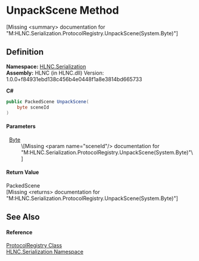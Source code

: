 # UnpackScene Method


\[Missing &lt;summary&gt; documentation for "M:HLNC.Serialization.ProtocolRegistry.UnpackScene(System.Byte)"\]



## Definition
**Namespace:** <a href="N_HLNC_Serialization">HLNC.Serialization</a>  
**Assembly:** HLNC (in HLNC.dll) Version: 1.0.0+f84931ebd138c456b4e0448f1a8e3814bd665733

**C#**
``` C#
public PackedScene UnpackScene(
	byte sceneId
)
```



#### Parameters
<dl><dt>  <a href="https://learn.microsoft.com/dotnet/api/system.byte" target="_blank" rel="noopener noreferrer">Byte</a></dt><dd>\[Missing &lt;param name="sceneId"/&gt; documentation for "M:HLNC.Serialization.ProtocolRegistry.UnpackScene(System.Byte)"\]</dd></dl>

#### Return Value
PackedScene  
\[Missing &lt;returns&gt; documentation for "M:HLNC.Serialization.ProtocolRegistry.UnpackScene(System.Byte)"\]

## See Also


#### Reference
<a href="T_HLNC_Serialization_ProtocolRegistry">ProtocolRegistry Class</a>  
<a href="N_HLNC_Serialization">HLNC.Serialization Namespace</a>  
